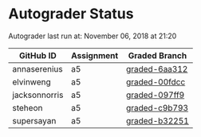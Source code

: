# Autograder Status
Autograder last run at: November 06, 2018 at 21:20

| GitHub ID | Assignment | Graded Branch |
|-----------|------------|---------------|
| annaserenius | a5 | [graded-6aa312](https://github.com/Fall2018COMP401-001/a5-annaserenius/tree/graded-6aa312) | 
| elvinweng | a5 | [graded-00fdcc](https://github.com/Fall2018COMP401-001/a5-elvinweng/tree/graded-00fdcc) | 
| jacksonnorris | a5 | [graded-097ff9](https://github.com/Fall2018COMP401-001/a5-jacksonnorris/tree/graded-097ff9) | 
| steheon | a5 | [graded-c9b793](https://github.com/Fall2018COMP401-001/a5-steheon/tree/graded-c9b793) | 
| supersayan | a5 | [graded-b32251](https://github.com/Fall2018COMP401-001/a5-supersayan/tree/graded-b32251) | 
